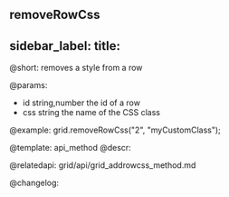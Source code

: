 removeRowCss
---
sidebar_label: 
title: 
---          

@short: removes a style from a row


@params:
- id	string,number		the id of a row
- css 	string 				the name of the CSS class



@example:
grid.removeRowCss("2", "myCustomClass");


@template: api_method
@descr:



@relatedapi:
grid/api/grid_addrowcss_method.md


@changelog:


